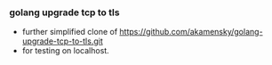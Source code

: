 ### golang upgrade tcp to tls 
- further simplified clone of https://github.com/akamensky/golang-upgrade-tcp-to-tls.git
- for testing on localhost.
